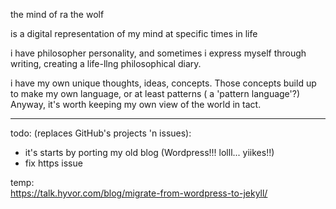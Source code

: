 the mind of ra the wolf

is a digital representation of my mind at specific times in life

i have philosopher personality, and sometimes i express myself through writing, creating a life-llng philosophical diary.

i have my own unique thoughts, ideas, concepts. Those concepts build up to make my own language, or at least patterns ( a 'pattern language'?) Anyway, it's worth keeping my own view of the world in tact.
- - -


todo: (replaces GitHub's projects 'n issues):
- it's starts by porting my old blog (Wordpress!!! lolll... yiikes!!)
- fix https issue

temp:  
https://talk.hyvor.com/blog/migrate-from-wordpress-to-jekyll/
